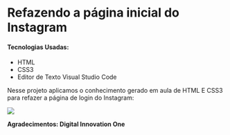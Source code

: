 # Refazendo a página inicial do Instagram

#### Tecnologias Usadas:

- HTML
- CSS3
- Editor de Texto Visual Studio Code

Nesse projeto aplicamos o conhecimento gerado em aula de HTML E CSS3 para refazer a página de login do Instagram:

<img src="https://i.imgur.com/SaSjm2X.jpg">


**Agradecimentos: Digital Innovation One**
